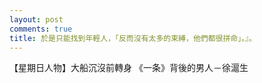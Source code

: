 ```yaml
---
layout: post
comments: true
title: 於是只能找到年輕人，「反而沒有太多的束縛，他們都很拼命」。』。
---
```




【星期日人物】大船沉沒前轉身 《一条》背後的男人－徐滬生

